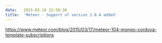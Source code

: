 ```yaml
---
date:	2015-03-18 22:50:30
title:	'Meteor - Support of version 1.0.4 added'
---
```


https://www.meteor.com/blog/2015/03/17/meteor-104-mongo-cordova-template-subscriptions
